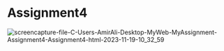 # Assignment4
![screencapture-file-C-Users-AmirAli-Desktop-MyWeb-MyAssignment-Assignment4-Assignment4-html-2023-11-19-10_32_59](https://github.com/AmiraliAhmadi5/Assignment4/assets/120505702/e3603a82-b556-40d8-bbe5-01c983a0583b)
